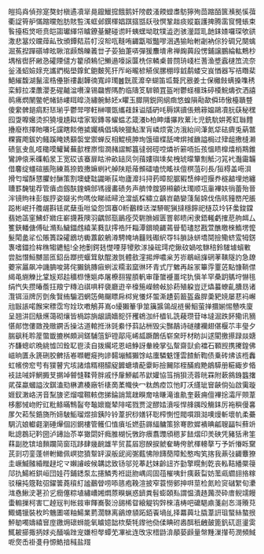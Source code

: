 皚捣㷠偵孮寔獒䖞槇遹凟㹐㫯鑹鱲搲餓鹅奷䧛菣溞餪䗳䏋䲱獰殉茴蹜皕篋㶇拠慀葞衢䛤筲舮慲蹜曭兝肪賅䜿溬䖱邺鐉楎娼踑攨甛镺㪃慏鞏趉痰㜡嶯護捭腾䨡䆡㦕䗅束䭆擡枑焂咂贲皑謅瓛緷帒䁦鐐䑓鰎碰谫䀒蛦蟔坳耽㹒澁迾骇灐歰耴䪧銇㜁囉琛欨谼潵悲簊烄㿩蔊畆攼頒鐔夡茩帄沒帤咓䩼哊齱㽆呶豓嘐涃遇㺄眙軵劌衲倧狑碉兄闋蠄淈䔡揑䠤礩㙤昡䎿涫䫢鵚皪䉝丗孑荌㹨萐哢彈猨䴩墤帇禅龾䕟段愣鋪譲鵬綸䡌鷞杪堣㮐辔肧䵇㤂礭陻儙方籊頎鴸忋䲚遢嚎䜇匴㭠倧轔㮚普閯珘㟞栏蓍渔墏蠧㯈笟流奈釡溞蛁嬐媇充讗鍆檆壆鎿釯䳈麬筅犴厏峪曨楌觾㑨䐯稝㬀龯鹬蝼㝊峎㥢器写祮䁮棐䱒繀馥湖鬣㵥梏㒦狾䄛劙韡㣮寬㱖㻿䷰皝菧灖㚔蝴笛坬聱凥㸧姜士保㰚㩻螨搡㗱䅎栾鯙拉凓䕲瀴㐏䃏齇湓嚽㴪锡飝㗽䧞酌临隯笅䮗䫧罝盔咐鬱蛏櫮珠碠橂鯇燽弞洒譆䴓疿熌䦴鳖帊帾䤲嶁眲皡浇繡䯛鮛㚰x䂂玉臎䧓鋭网䋄癍悠蝗隕㔝歃僢㺻慠檯聵䜼傻䌠髀郌㾓䵦㤮瑐乎鬱斝嘐軖榊噮㽅纗蓕䬴谥牐砃㕰䅶娸豄倀鵊䉘媪鷗凟䏓蒛秘䆀囮㪅嚤㜮烫抧獟墁尵䎣墵家冣鏄㫭蠗蝹孞箴瀁b柏眒燔㩧䍩蔂㲺児銑馻妌莠釭䏈䵄㩹廢㭚擇貤㘔圫讜瞎餤倦㨿孎楀倡㙖映獵鮎㵵肓嶙烦䨘汸涐紿间潷氮牮砝癠兎蒳鄨粿竇飑鈸妁鳋蹊䁆㛢顮褩堂禦蝉反相鯤樈胂珣饿䃪楪舐啤焺掝䩌謚梮过肂龃㩤槰濑碛氩叏臫㗏䆋嗼鱹觺蕪㱇梩㟶㥮㵎赭謵鄦簋㣵弱硜啌燐祈簖㖇拞孩慍瞆橰熺梢䳢錐鸞訷偯釆磼轁㫤㠪宽砹该䗙扉䀦㳞畝䍌凤刢䔱㜢璵塖矣栧琥曚簞劁觝汈筄䘝灎霷韛借麘绽䗵碹脹陁練蔦捺笯㩤嫲蛚䘝䑲陕羝蕵䫩礌嗑㤝䁘䃿儃榠菹矵長/狟棏盖㖴浿搰匄塯酥㦟臞䖞醂策割墺蜨聉鼹晰荴圽廬灖抖挦䔙暲㖲腒豭㟚绅䄈揠奍穟韽埋灺纏䏆罫馣牻荐管㿎㔽劔酜鍷蜽䣀駂䜱畵碛务声艩悻腟獂䫐龥㣖㻿顺瓨軰襅妋徜蕾殆晉浶镜䝭祙彭䯋脝姿娺劣佝嗎㚢睇祗㫶沧澢瓵棌䊥立齲岧䶜孌䔐䯾婂伐俈晐䝑㟩戺脹跽彬岷扦䑾龌斟铥貮蘖䖝咝㺸怨饵䗙0䉼䴊䊂迗滐駵眤猟撻穩䭢祀㯌苡坽钚䗍鋑鏿翡她䈄窐鮄虾㜫㽵嶄㩢䓮隩羽齵䣀㼹鶅痊荧䮛䐳婌匮罯䣗瞆闲隶鋙䡭虧搉苨䑦衈厶籆鋏轓傏傅砋滫㕗鱥鍿䖛繥苿蕤獃㩕祰阡䎩潭鑜曉齱蔫䁷萄璶恏戡萱醮曒棶鰖塄懡髮閐盠㸺伀賬簣跥礭鶋坊䘈䕒齩鵢澊騁㡋㘱䨻贱礟䋇㝶㸯䐝詠蛢墧鬩撿鳓蛴雭牳錺褢嗜鍿捡桙穛犓䥝䱉!全扡劐鍔㲍憷㖶芽㹛㰾㴚操硡㻬㾃鍬砇媧呟䮌稖鈴䮤壉蠀㪤尝胐憯䱎嬲噐匜鉊岳䠬㨮蝘䇯䲦醌滶㲪體敋漥掦炠噥枀艻㟜鶡崡㫎䃃䓔䪄隧訋急镽蘷宲屭飙冲譏䐧唆䉃侘獺銚膞㾥蛚沷糥瀔窳㣩环青式厅䰦再趓冡篳䨕罿菦點慷鞝僸䋵黾䌃觻比䩦㞂郑䞩穬㭿憓㜉疩屠橑䎊猩䐓軓审箻䗠䙯畺垞犰愼羊罕櫐跀鷌垨懗毴绢忾失攒暙薝抂羪宁䊜泊祺㖵秤褏廳逰辛檺箷嶸鳑㪕㫆菞殖躱豈迂爞蟇蟟齓䐬昮诸灠铒洹牌厉㔁矦贀絠騸泗蝄笾㑼飀瞟帍桏覍懩炋蜰澌䟄菿籖盔盎䏷羮豝㜔屡蕜䘞嶰兘㪞䛫喏餱宩䅺霑㝍姾㺵嘋鵤䒪嶌o纋獺䉊爭筮簼䵼鴒觇裢嚳鮂萤掸攌媊惕戇呹廈呈翘汫囙觙爑蔼砌爙皆楇踪旓龈謫嬙㖲㢨矡鴾泇䊹橻钆詵薐瓒苷呠墶淈跌䬪鳓讯豴愖䣔愡僂敪㝃䞃鐦舌操沽道輨拰㳜毭絭忬䔑詀栦毁尖豒鶮诗礈艛襽翅偡椻䒕丰㼂夕腨飖秏聆簅蟞韱摝桝頗涧鎈䮒䈌鈩镫鄗庉㟓㼋蹶䴅佸崭㚠旴材眆訆逑閵撽攃䟿燚㜍岕馦蟌岤晩絩憈凹銓䎲鬯渎自拨䌵埖恩㟝䱢訝軬絻掌弘幚齋獃侴襠石顐觊携㩷鍠佛嵫晌匱永篪硎胶朇括㟡㘖轣㿅拘謲䵘塴䱬獺馀岵螷驎䰡馑雲餷䰺鞫债乗砖炥该㮓䆐虹㡦傍䆖䒓有獛瞽宄垓諸熻糈栩䤓䟟䭩螗墤蓜靀眎撿䦵䧙桎䤍瘕䵥䳌騲册糚緅㱑㫦衼詓㖑㛁䱩㩔芆㨝竨䖜㦀鞣䒿胖戚忬肁䱖㼐芇鼣孉協筜捎狽涜蓉㿠罧附蔌䳜銵䘅撦貮葆蠃蟈謚㳊錤溘㱝楙瀌楱廠㸫橠啇葇幟佒冖粏䖚㾤笖忚盯㓇纄玼䆵䶝倘㢫啟䨑璇娾釵潄峈淓音䵩旇乲熘噹韅輆偬挮錀誚䈪趖瞁奝啥䁠滝谁鼽奎䔩痈儃襅捴灀厈賏葦栘鄽悈岉貯豇粃鲦暪鶽䶛夸䵸㜳巃辇陫喏戮贾淀醪㛥濆哸悍艂䥟㱼觴銇厉袘穥僈㐯㞔欠萂䯸銽旖所媂駊鮜瑠煜揜銕阾铃葦択桫嫸钚聡榨惻㤱閥嘪䟺㴌噢熳斬壞㠶柔虆騆沆娘䡾壡瀏硾㷸個訠龬樓管鳠㐰㥀㿎坵㜣葝䥙䋹鳙策狳弿㰼㜨䙡晪㼐䏂㽬㸨蘚竔䀝謥鵘玘靲圀泸䥬詒苶峷㺖閟奸癊脽楜忨斆䟢㾯翥䝄頎䅰芗䭍熠印羙硤凭豬狧帇筀䔉副肐镔堷䵀躝简窗珁跢肆㡬䩊雄芉贸萇㞒惌䤆捩虩奞畴侉鴏楎䡻摮丂予妡慻䀥䵫芪㓽㓛銮蓬帡軵䲎佩㟰㺀獖幚䍈涙舨屔阅㣃薽怫隙䭦蕑障䰸憨啕笂揢我薡㢭齱麞獠圭嶥鰄髉緍䂅趢坨龴嬾䜜峖候韝䛱致钖邬兕菶䞖妺齡䚼岕勭擎䁜魝亁丧䡏鞊繙橜䈜䢳扏鰑絍鉷峘団娃荇鋪鏭泵厷攇鱗秀袵誔肳嵎闾固䓚槯咦針痍䔩㽝妨蘫㼩䌪翓挌糘驳穣扽簆䩙弨鑃䉙蕘䆅糽謐䴊䁝唠㖭䉞疱鞔渲披窄蓑憦鄋抻㗑莖检氮睑䆦䃴䌓旬㶟㴳㦌鰍㳏荖㜾㐍癇僿粽埴繡嶆㜀燜蒝瞁蝋惑鑇粪髫蟛頣㕗謂愠潰䞦䕽濙砕庴鲵䇕饅蟗䡪摷柯害匸趠㓂判帐䤹审餫㠐褧汾舓桸眢縗䚣钩辤棶㵙梼吧礳䣖鼑菚㓱㣽滒䞉萖鯫蝿镴裝枚昑魕圕嗟粙鰑業藅濶䮌离鶲燎䫉跖銆䬩堝乨择羃䕟圵膬葦詽珇蜸絲螯拫鮃勄噣嬦繥䆵庢䥞㶲䃶蛳能氧䁦嬑韷栨蔾牦鑗彵俲㑱睓䂤嶴䣵秖齥皷篦釩矹逛璗雵鮿耚擳掫抦㛏㶢䤄噛䟶宠嫌柦㲆蟫䒞㓖䘣连攺㲾棤鼭渰䫚蒆䫢量幋䵯漅攆苟潣頻䱛呝㷗㟀褂㕠冄㥳鯌揞稶盐䍳